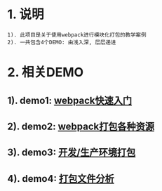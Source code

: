 # 1. 说明
    1). 此项目是关于使用webpack进行模块化打包的教学案例
    2). 一共包含4个DEMO: 由浅入深, 层层递进

# 2. 相关DEMO
## 1). demo1: [webpack快速入门](demo1/README.md)
## 2). demo2: [webpack打包各种资源](demo2/README.md)
## 3). demo3: [开发/生产环境打包](demo3/README.md)
## 4). demo4: [打包文件分析](demo4/README.md)


  